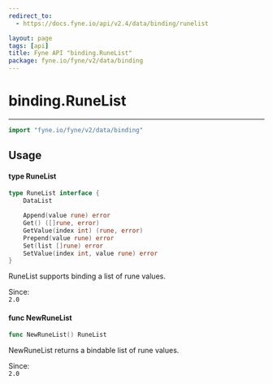 ```yaml
---
redirect_to:
  - https://docs.fyne.io/api/v2.4/data/binding/runelist

layout: page
tags: [api]
title: Fyne API "binding.RuneList"
package: fyne.io/fyne/v2/data/binding
---
```

# binding.RuneList
---

```go
import "fyne.io/fyne/v2/data/binding"
```

## Usage

#### type RuneList

```go
type RuneList interface {
	DataList

	Append(value rune) error
	Get() ([]rune, error)
	GetValue(index int) (rune, error)
	Prepend(value rune) error
	Set(list []rune) error
	SetValue(index int, value rune) error
}
```

RuneList supports binding a list of rune values.


<div class="since">Since: <code>
2.0</code></div>

#### func  NewRuneList

```go
func NewRuneList() RuneList
```
NewRuneList returns a bindable list of rune values.


<div class="since">Since: <code>
2.0</code></div>
